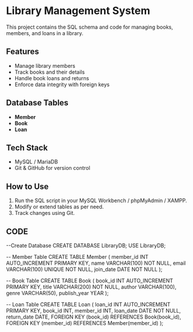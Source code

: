 # Library Management System

This project contains the SQL schema and code for managing books, members, and loans in a library.

## Features
- Manage library members
- Track books and their details
- Handle book loans and returns
- Enforce data integrity with foreign keys

## Database Tables
- **Member**
- **Book**
- **Loan**

## Tech Stack
- MySQL / MariaDB
- Git & GitHub for version control

## How to Use
1. Run the SQL script in your MySQL Workbench / phpMyAdmin / XAMPP.
2. Modify or extend tables as per need.
3. Track changes using Git.
   
## CODE
--Create Database
CREATE DATABASE LibraryDB;
USE LibraryDB;

-- Member Table
CREATE TABLE Member (
  member_id INT AUTO_INCREMENT PRIMARY KEY,
  name VARCHAR(100) NOT NULL,
  email VARCHAR(100) UNIQUE NOT NULL,
  join_date DATE NOT NULL
);

-- Book Table
CREATE TABLE Book (
  book_id INT AUTO_INCREMENT PRIMARY KEY,
  title VARCHAR(200) NOT NULL,
  author VARCHAR(100),
  genre VARCHAR(50),
  publish_year YEAR
);

-- Loan Table
CREATE TABLE Loan (
  loan_id INT AUTO_INCREMENT PRIMARY KEY,
  book_id INT,
  member_id INT,
  loan_date DATE NOT NULL,
  return_date DATE,
  FOREIGN KEY (book_id) REFERENCES Book(book_id),
  FOREIGN KEY (member_id) REFERENCES Member(member_id)
);


